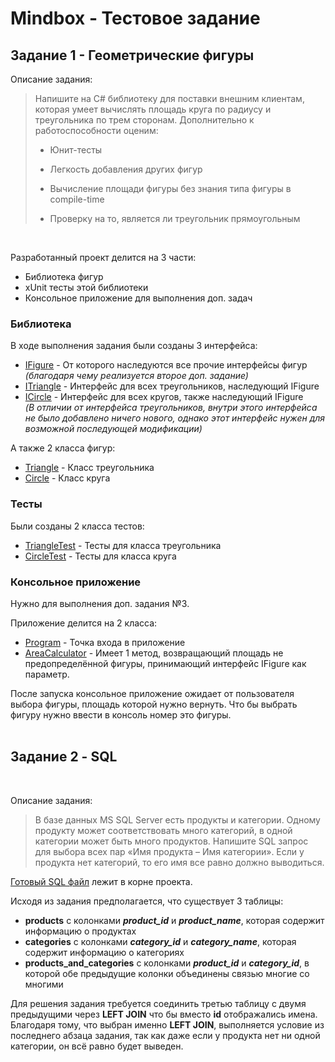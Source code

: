 # Mindbox - Тестовое задание
## Задание 1 - Геометрические фигуры


Описание задания:

>Напишите на C# библиотеку для поставки внешним клиентам, которая умеет вычислять площадь круга по радиусу и треугольника по трем сторонам.
>Дополнительно к работоспособности оценим:
>
>- Юнит-тесты
>
>- Легкость добавления других фигур
>
>- Вычисление площади фигуры без знания типа фигуры в compile-time
>
>- Проверку на то, является ли треугольник прямоугольным
<br>

Разработанный проект делится на 3 части:
* Библиотека фигур
* xUnit тесты этой библиотеки
* Консольное приложение для выполнения доп. задач


### Библиотека
В ходе выполнения задания были созданы 3 интерфейса:
- [IFigure](https://github.com/iTheMet/Mindbox.TestTask.GeometricFigures/blob/main/GeometricFigures/FigureInterfaces/IFigure.cs) - От которого наследуются все прочие интерфейсы фигур<br> *(благодаря чему реализуется второе доп. задание)*
- [ITriangle](https://github.com/iTheMet/Mindbox.TestTask.GeometricFigures/blob/main/GeometricFigures/FigureInterfaces/ITriangle.cs) - Интерфейс для всех треугольников, наследующий IFigure
- [ICircle](https://github.com/iTheMet/Mindbox.TestTask.GeometricFigures/blob/main/GeometricFigures/FigureInterfaces/ICircle.cs) - Интерфейс для всех кругов, также наследующий IFigure </br>*(В отличии от интерфейса треугольников, внутри этого интерфейса не было добавлено ничего нового, однако этот интерфейс нужен для возможной последующей модификации)*

А также 2 класса фигур:
- [Triangle](https://github.com/iTheMet/Mindbox.TestTask.GeometricFigures/blob/main/GeometricFigures/Figures/Triangle.cs) - Класс треугольника
- [Circle](https://github.com/iTheMet/Mindbox.TestTask.GeometricFigures/blob/main/GeometricFigures/Figures/Circle.cs) - Класс круга

### Тесты
Были созданы 2 класса тестов:
- [TriangleTest](https://github.com/iTheMet/Mindbox.TestTask.GeometricFigures/blob/main/GeometricFiguresUnitTests/TriangleTest.cs) - Тесты для класса треугольника
- [CircleTest](https://github.com/iTheMet/Mindbox.TestTask.GeometricFigures/blob/main/GeometricFiguresUnitTests/CircleTest.cs) - Тесты для класса круга


### Консольное приложение
Нужно для выполнения доп. задания №3. 


Приложение делится на 2 класса:
- [Program](https://github.com/iTheMet/Mindbox.TestTask.GeometricFigures/blob/main/ConsoleApp/Program.cs) - Точка входа в приложение
- [AreaCalculator](https://github.com/iTheMet/Mindbox.TestTask.GeometricFigures/blob/main/ConsoleApp/AreaCalculator.cs) - Имеет 1 метод, возвращающий площадь не предопределённой фигуры, принимающий интерфейс IFigure как параметр.

После запуска консольное приложение ожидает от пользователя выбора фигуры, площадь которой нужно вернуть. Что бы выбрать фигуру нужно ввести в консоль номер это фигуры.
</br></br>

## Задание 2 - SQL
</br>

Описание задания:
>В базе данных MS SQL Server есть продукты и категории. Одному продукту может соответствовать много категорий, в одной категории может быть много продуктов. Напишите SQL запрос для выбора всех пар «Имя продукта – Имя категории». Если у продукта нет категорий, то его имя все равно должно выводиться.

[Готовый SQL файл](https://github.com/iTheMet/Mindbox.TestTask.GeometricFigures/commit/5c210941a70bc841d6fee837ce54fe1c37ed147b) лежит в корне проекта.

Исходя из задания предполагается, что существует 3 таблицы:
- **products** с колонками ***product_id*** и ***product_name***, которая содержит информацию о продуктах
- **categories** с колонками ***category_id*** и ***category_name***, которая содержит информацию о категориях
- **products_and_categories** с колонками ***product_id*** и ***category_id***, в которой обе предыдущие колонки объединены связью многие со многими


Для решения задания требуется соединить третью таблицу с двумя предыдущими через **LEFT JOIN** что бы вместо **id** отображались имена. Благодаря тому, что выбран именно **LEFT JOIN**, выполняется условие из последнего абзаца задания, так как даже если у продукта нет ни одной категории, он всё равно будет выведен.

